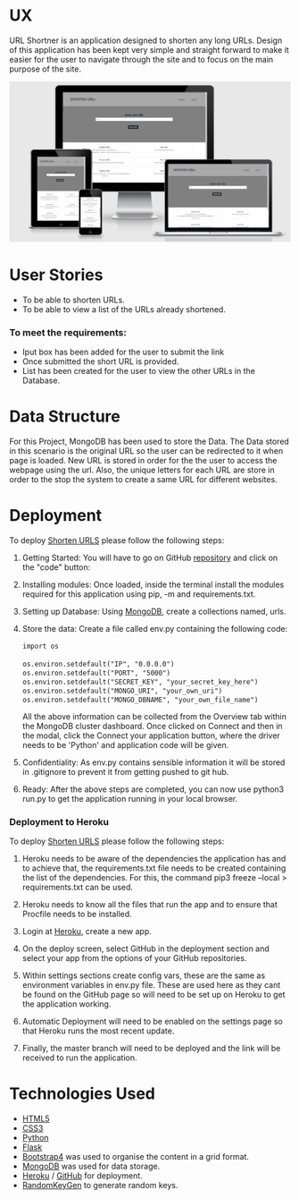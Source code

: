 # UX
URL Shortner is an application designed to shorten any long URLs. Design of this application has been kept very simple and straight forward to make it easier for the user to navigate through the site and to focus on the main purpose of the site.
<p align="center">
  <img src="static/img/UX.jpg" alt="responsive" width="600"/>
</p>

# User Stories 
- To be able to shorten URLs.
- To be able to view a list of the URLs already shortened. 
### To meet the requirements:
- Iput box has been added for the user to submit the link
- Once submitted the short URL is provided. 
- List has been created for the user to view the other URLs in the Database. 

# Data Structure 
For this Project, MongoDB has been used to store the Data. The Data stored in this scenario is the original URL so the user can be redirected to it when page is loaded. New URL is stored in order for the the user to access the webpage using the url. Also, the unique letters for each URL are store in order to the stop the system to create a same URL for different websites. 

# Deployment 

To deploy [Shorten URLS](http://short-li.herokuapp.com/index) please follow the following steps: 

1. Getting Started: You will have to go on GitHub [repository](https://github.com/MannyBinning/shorten_url) and click on the "code" button:

2. Installing modules: Once loaded, inside the terminal install the modules required for this application using pip, -m and requirements.txt.

3. Setting up Database: Using [MongoDB](https://www.mongodb.com/), create a collections named, urls. 

4. Store the data: Create a file called env.py containing the following code:

    ```
    import os

    os.environ.setdefault("IP", "0.0.0.0")
    os.environ.setdefault("PORT", "5000")
    os.environ.setdefault("SECRET_KEY", "your_secret_key_here")
    os.environ.setdefault("MONGO_URI", "your_own_uri")
    os.environ.setdefault("MONGO_DBNAME", "your_own_file_name")

    ```

    All the above information can be collected from the Overview tab within the MongoDB cluster dashboard. Once clicked on Connect and then in the modal, click the Connect your application button, where the driver needs to be 'Python' and application code will be given. 

5. Confidentiality: As env.py contains sensible information it will be stored in .gitignore to prevent it from getting pushed to git hub. 

6. Ready: After the above steps are completed, you can now use python3 run.py to get the application running in your local browser. 

### Deployment to Heroku

To deploy [Shorten URLS](http://short-li.herokuapp.com/index) please follow the following steps: 

1. Heroku needs to be aware of the dependencies the application has and to achieve that, the requirements.txt file needs to be created containing the list of the dependencies. For this, the command pip3 freeze –local > requirements.txt can be used.

2. Heroku needs to know all the files that run the app and to ensure that Procfile needs to be installed. 

3. Login at [Heroku](https://dashboard.heroku.com/apps), create a new app. 

4. On the deploy screen, select GitHub in the deployment section and select your app from the options of your GitHub repositories. 

5. Within settings sections create config vars, these are the same as environment variables in env.py file. These are used here as they cant be found on the GitHub page so will need to be set up on Heroku to get the application working.

6. Automatic Deployment will need to be enabled on the settings page so that Heroku runs the most recent update. 

7. Finally, the master branch will need to be deployed and the link will be received to run the application.

# Technologies Used
- [HTML5](https://en.wikipedia.org/wiki/HTML5)
- [CSS3](https://en.wikipedia.org/wiki/CSS)
- [Python](https://en.wikipedia.org/wiki/Python_(programming_language))
- [Flask](https://en.wikipedia.org/wiki/Flask_(web_framework))
- [Bootstrap4](https://getbootstrap.com/) was used to organise the content in a grid format.
- [MongoDB](https://www.mongodb.com/) was used for data storage. 
- [Heroku](https://dashboard.heroku.com/apps) / [GitHub](https://github.com/) for deployment. 
- [RandomKeyGen](https://randomkeygen.com/) to generate random keys. 
